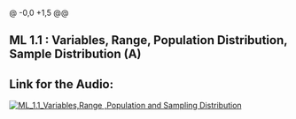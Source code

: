 @ -0,0 +1,5 @@
## ML 1.1 : Variables, Range, Population Distribution, Sample Distribution (A)

## Link for the Audio:

[![ML_1.1_Variables,Range ,Population and Sampling Distribution]()](https://drive.google.com/file/d/1WJk6jP0v6BOCa8-NERvQqnKxVBYyeKc7/view?usp=sharing)
